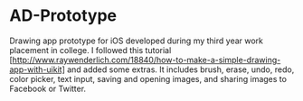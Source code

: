 AD-Prototype
============

Drawing app prototype for iOS developed during my third year work placement in college.
I followed this tutorial [http://www.raywenderlich.com/18840/how-to-make-a-simple-drawing-app-with-uikit] and added some extras. 
It includes brush, erase, undo, redo, color picker, text input, saving and opening images, and sharing images to Facebook or Twitter. 
